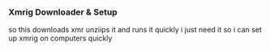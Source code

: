 ### Xmrig Downloader & Setup
so this downloads xmr unziips it and runs it quickly 
i just need it so i can set up xmrig on computers quickly

